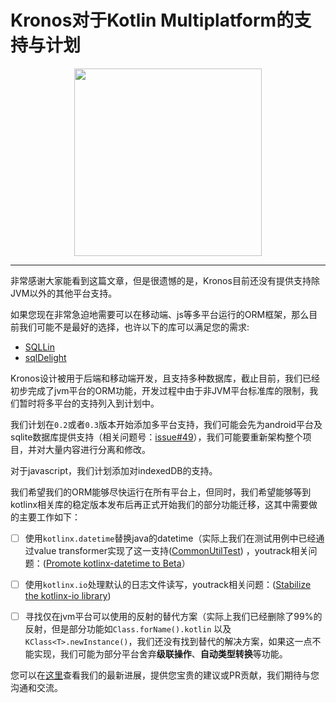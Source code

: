 # Kronos对于Kotlin Multiplatform的支持与计划

<center>
<img src="/assets/images/features/img-1.png" width="300"/>
</center>

--------

非常感谢大家能看到这篇文章，但是很遗憾的是，Kronos目前还没有提供支持除JVM以外的其他平台支持。

如果您现在非常急迫地需要可以在移动端、js等多平台运行的ORM框架，那么目前我们可能不是最好的选择，也许以下的库可以满足您的需求:

- [SQLLin](https://github.com/ctripcorp/SQLlin)
- [sqlDelight](https://github.com/sqldelight/sqldelight)

Kronos设计被用于后端和移动端开发，且支持多种数据库，截止目前，我们已经初步完成了jvm平台的ORM功能，开发过程中由于非JVM平台标准库的限制，我们暂时将多平台的支持列入到计划中。

我们计划在`0.2`或者`0.3`版本开始添加多平台支持，我们可能会先为android平台及sqlite数据库提供支持（相关问题号：[issue#49](https://github.com/Kronos-orm/Kronos-orm/issues/49)），我们可能要重新架构整个项目，并对大量内容进行分离和修改。

对于javascript，我们计划添加对indexedDB的支持。

我们希望我们的ORM能够尽快运行在所有平台上，但同时，我们希望能够等到kotlinx相关库的稳定版本发布后再正式开始我们的部分功能迁移，这其中需要做的主要工作如下：

- [ ] 使用`kotlinx.datetime`替换java的datetime（实际上我们在测试用例中已经通过value
  transformer实现了这一支持([CommonUtilTest](https://github.com/Kronos-orm/Kronos-orm/blob/main/kronos-testing/src/test/kotlin/com/kotlinorm/utils/CommonUtilTest.kt))
  ，youtrack相关问题：([Promote kotlinx-datetime to Beta](https://youtrack.jetbrains.com/issue/KT-64578)）

- [ ] 使用`kotlinx.io`处理默认的日志文件读写，youtrack相关问题：([Stabilize the kotlinx-io library](https://youtrack.jetbrains.com/issue/KT-71300))

- [ ] 寻找仅在jvm平台可以使用的反射的替代方案（实际上我们已经删除了99%的反射，但是部分功能如`Class.forName().kotlin`
  以及`KClass<T>.newInstance()`，我们还没有找到替代的解决方案，如果这一点不能实现，我们可能为部分平台舍弃**级联操作**、**自动类型转换**等功能。

您可以在[这里](https://github.com/Kronos-orm/Kronos-orm/issues/50)查看我们的最新进展，提供您宝贵的建议或PR贡献，我们期待与您沟通和交流。
